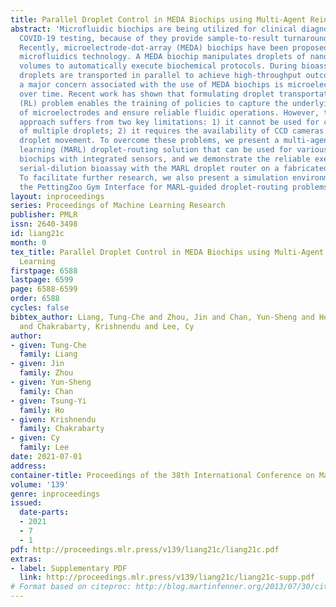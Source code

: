```yaml
---
title: Parallel Droplet Control in MEDA Biochips using Multi-Agent Reinforcement Learning
abstract: 'Microfluidic biochips are being utilized for clinical diagnostics, including
  COVID-19 testing, because of they provide sample-to-result turnaround at low cost.
  Recently, microelectrode-dot-array (MEDA) biochips have been proposed to advance
  microfluidics technology. A MEDA biochip manipulates droplets of nano/picoliter
  volumes to automatically execute biochemical protocols. During bioassay execution,
  droplets are transported in parallel to achieve high-throughput outcomes. However,
  a major concern associated with the use of MEDA biochips is microelectrode degradation
  over time. Recent work has shown that formulating droplet transportation as a reinforcement-learning
  (RL) problem enables the training of policies to capture the underlying health conditions
  of microelectrodes and ensure reliable fluidic operations. However, the above RL-based
  approach suffers from two key limitations: 1) it cannot be used for concurrent transportation
  of multiple droplets; 2) it requires the availability of CCD cameras for monitoring
  droplet movement. To overcome these problems, we present a multi-agent reinforcement
  learning (MARL) droplet-routing solution that can be used for various sizes of MEDA
  biochips with integrated sensors, and we demonstrate the reliable execution of a
  serial-dilution bioassay with the MARL droplet router on a fabricated MEDA biochip.
  To facilitate further research, we also present a simulation environment based on
  the PettingZoo Gym Interface for MARL-guided droplet-routing problems on MEDA biochips.'
layout: inproceedings
series: Proceedings of Machine Learning Research
publisher: PMLR
issn: 2640-3498
id: liang21c
month: 0
tex_title: Parallel Droplet Control in MEDA Biochips using Multi-Agent Reinforcement
  Learning
firstpage: 6588
lastpage: 6599
page: 6588-6599
order: 6588
cycles: false
bibtex_author: Liang, Tung-Che and Zhou, Jin and Chan, Yun-Sheng and Ho, Tsung-Yi
  and Chakrabarty, Krishnendu and Lee, Cy
author:
- given: Tung-Che
  family: Liang
- given: Jin
  family: Zhou
- given: Yun-Sheng
  family: Chan
- given: Tsung-Yi
  family: Ho
- given: Krishnendu
  family: Chakrabarty
- given: Cy
  family: Lee
date: 2021-07-01
address:
container-title: Proceedings of the 38th International Conference on Machine Learning
volume: '139'
genre: inproceedings
issued:
  date-parts:
  - 2021
  - 7
  - 1
pdf: http://proceedings.mlr.press/v139/liang21c/liang21c.pdf
extras:
- label: Supplementary PDF
  link: http://proceedings.mlr.press/v139/liang21c/liang21c-supp.pdf
# Format based on citeproc: http://blog.martinfenner.org/2013/07/30/citeproc-yaml-for-bibliographies/
---
```

